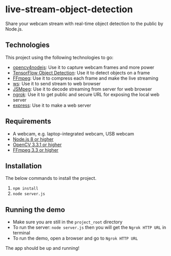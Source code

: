 # live-stream-object-detection

Share your webcam stream with real-time object detection to the public by Node.js.

## Technologies

This project using the following technologies to go:

- [opencv4nodejs](https://github.com/justadudewhohacks/opencv4nodejs): Use it to capture webcam frames and more power
- [TensorFlow Object Detection](https://github.com/tensorflow/models/tree/master/research/object_detection): Use it to detect objects on a frame
- [FFmpeg](http://ffmpeg.org/): Use it to compress each frame and make the live streaming
- [ws](https://github.com/websockets/ws): Use it to send stream to web browser
- [JSMpeg](https://jsmpeg.com/): Use it to decode streaming from server for web browser
- [ngrok](https://ngrok.com/): Use it to get public and secure URL for exposing the local web server
- [express](https://expressjs.com/): Use it to make a web server

## Requirements

- A webcam, e.g. laptop-integrated webcam, USB webcam
- [Node.js 8 or higher](https://nodejs.org/)
- [OpenCV 3.3.1 or higher](https://opencv.org/)
- [FFmpeg 3.3 or higher](https://www.ffmpeg.org/download.html)

## Installation

The below commands to install the project.

1. `npm install`
2. `node server.js`

## Running the demo

- Make sure you are still in the `project_root` directory
- To run the server: `node server.js` then you will get the `Ngrok HTTP URL` in terminal
- To run the demo, open a browser and go to `Ngrok HTTP URL`

The app should be up and running!
